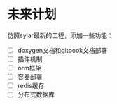 # 未来计划

仿照sylar最新的工程，添加一些功能：

- [ ] doxygen文档和gitbook文档部署
- [ ] 插件机制
- [ ] orm框架
- [ ] 容器部署
- [ ] redis缓存
- [ ] 分布式数据库